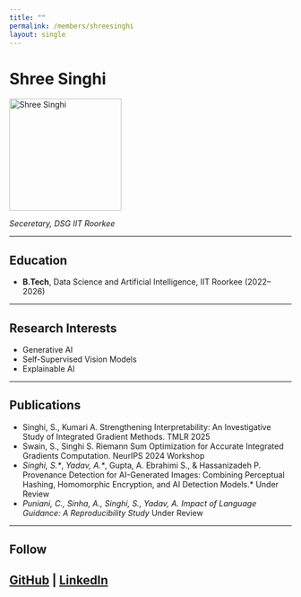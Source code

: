 ```yaml
---
title: ""
permalink: /members/shreesinghi
layout: single
---
```


# Shree Singhi

<img src="{{ site.baseurl }}/assets/images/members/y23/shree.jpeg" width="200" height="200" alt="Shree Singhi">


*Seceretary, DSG IIT Roorkee*

---

## Education  
- **B.Tech**, Data Science and Artificial Intelligence, IIT Roorkee (2022–2026)    
---

## Research Interests  
- Generative AI
- Self-Supervised Vision Models
- Explainable AI

---

## Publications  
 
- Singhi, S., Kumari A. Strengthening Interpretability: An Investigative Study of Integrated Gradient Methods. TMLR 2025 
- Swain, S., Singhi S. Riemann Sum Optimization for Accurate Integrated Gradients Computation. NeurIPS 2024 Workshop
- *Singhi, S.\**, *Yadav, A.\**, Gupta, A. Ebrahimi S., & Hassanizadeh P. Provenance Detection for AI-Generated Images: Combining Perceptual Hashing, Homomorphic Encryption, and AI Detection Models.* Under Review
- *Puniani, C., Sinha, A., Singhi, S., Yadav, A. Impact of Language Guidance: A Reproducibility Study* Under Review

---

## Follow
[GitHub](https://github.com/ShreeSinghi) | [LinkedIn](https://www.linkedin.com/in/shree-s-7ab143136/)
---

